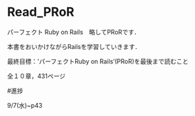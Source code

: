 # Read_PRoR

パーフェクト Ruby on Rails　略してPRoRです．

本書をおいかけながらRailsを学習していきます．

最終目標：’パーフェクトRuby on Rails’(PRoR)を最後まで読むこと

全１０章，431ページ

#進捗

9/7(水)~p43
